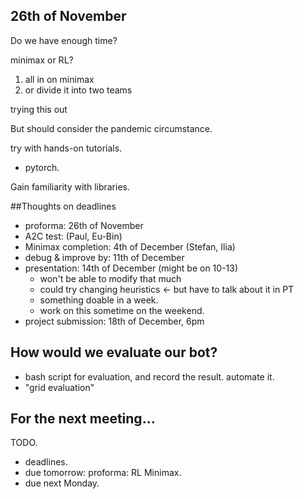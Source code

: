 26th of November
---
Do we have enough time?

minimax or RL?
1. all in on minimax
2. or divide it into two teams

trying this out


But should consider the pandemic circumstance.

try with hands-on tutorials.
 - pytorch.

Gain familiarity with libraries.

 
 
##Thoughts on deadlines
- proforma: 26th of November
- A2C test: (Paul, Eu-Bin)
- Minimax completion: 4th of December (Stefan, Ilia)
- debug & improve by: 11th of December
- presentation: 14th of December (might be on 10-13)
  - won't be able to modify that much 
  - could try changing heuristics <- but have to talk about it in PT
  - something doable in a week.
  - work on this sometime on the weekend.
- project submission: 18th of December, 6pm


## How would we evaluate our bot?
- bash script for evaluation, and record the result. automate it. 
- "grid evaluation"

 
 
## For the next meeting...
TODO.
- deadlines. 
- due tomorrow: proforma: RL Minimax. 
- due next Monday. 
